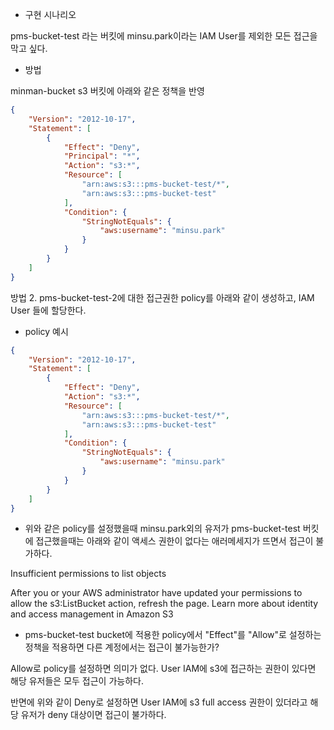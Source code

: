 - 구현 시나리오

pms-bucket-test 라는 버킷에 minsu.park이라는 IAM User를 제외한 모든 접근을 막고 싶다.

- 방법

minman-bucket s3 버킷에 아래와 같은 정책을 반영


```json
{
    "Version": "2012-10-17",
    "Statement": [
        {
            "Effect": "Deny",
            "Principal": "*",
            "Action": "s3:*",
            "Resource": [
                "arn:aws:s3:::pms-bucket-test/*",
                "arn:aws:s3:::pms-bucket-test"
            ],
            "Condition": {
                "StringNotEquals": {
                    "aws:username": "minsu.park"
                }
            }
        }
    ]
}
```

방법 2. pms-bucket-test-2에 대한 접근권한 policy를 아래와 같이 생성하고, IAM User 들에 할당한다.

- policy 예시


```json
{
    "Version": "2012-10-17",
    "Statement": [
        {
            "Effect": "Deny",
            "Action": "s3:*",
            "Resource": [
                "arn:aws:s3:::pms-bucket-test/*",
                "arn:aws:s3:::pms-bucket-test"
            ],
            "Condition": {
                "StringNotEquals": {
                    "aws:username": "minsu.park"
                }
            }
        }
    ]
}
```

- 위와 같은 policy를 설정했을때 minsu.park외의 유저가 pms-bucket-test 버킷에 접근했을때는 아래와 같이 액세스 권한이 없다는 애러메세지가 뜨면서 접근이 불가하다.

Insufficient permissions to list objects

After you or your AWS administrator have updated your permissions to allow the s3:ListBucket action, refresh the page. Learn more about identity and access management in Amazon S3


- pms-bucket-test bucket에 적용한 policy에서 "Effect"를 "Allow"로 설정하는 정책을 적용하면 다른 계정에서는 접근이 불가능한가?

Allow로 policy를 설정하면 의미가 없다. User IAM에 s3에 접근하는 권한이 있다면 해당 유저들은 모두 접근이 가능하다.

반면에 위와 같이 Deny로 설정하면 User IAM에 s3 full access 권한이 있더라고 해당 유저가 deny 대상이면 접근이 불가하다.
